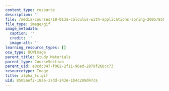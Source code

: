 ```yaml
---
content_type: resource
description: ''
file: /media/courses/18-013a-calculus-with-applications-spring-2005/8505aef218a617dd243e1b4c209d47ca_alpha_lc.gif
file_type: image/gif
image_metadata:
  caption: ''
  credit: ''
  image-alt: ''
learning_resource_types: []
ocw_type: OCWImage
parent_title: Study Materials
parent_type: CourseSection
parent_uid: e8cdc347-f062-2f11-96ad-2879f268cc73
resourcetype: Image
title: alpha_lc.gif
uid: 8505aef2-18a6-17dd-243e-1b4c209d47ca
---
```

